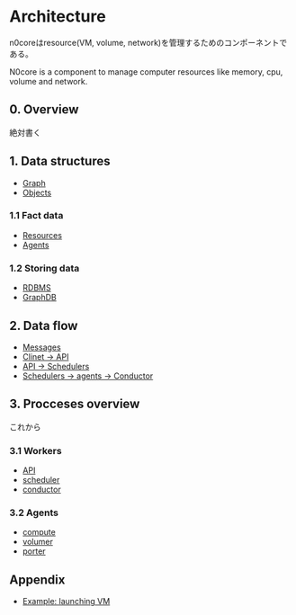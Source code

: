 # Architecture

n0coreはresource(VM, volume, network)を管理するためのコンポーネントである。

N0core is a component to manage computer resources like memory, cpu, volume and network.

## 0. Overview

絶対書く

## 1. Data structures

- [Graph](data_structure/graph.md)
- [Objects](data_structure/objects.md)

### 1.1 Fact data

- [Resources](data_structure/resources.md)
- [Agents](data_structure/agents.md)

### 1.2 Storing data

- [RDBMS](data_structure/rdbms.md)
- [GraphDB](data_structure/graphdb.md)

## 2. Data flow

- [Messages](data_flow/messages.md)
- [Clinet -> API](data_flow/client2api.md)
- [API -> Schedulers](data_flow/api2scheduler.md)
- [Schedulers -> agents -> Conductor](data_flow/agent.md)

## 3. Procceses overview

これから

### 3.1 Workers

- [API](procceses/api.md)
- [scheduler](procceses/scheduler.md)
- [conductor](procceses/conductor.md)

### 3.2 Agents

- [compute](procceses/compute.md)
- [volumer](procceses/volumer.md)
- [porter](procceses/porter.md)

## Appendix

- [Example: launching VM](ex_launching_vm.md)
